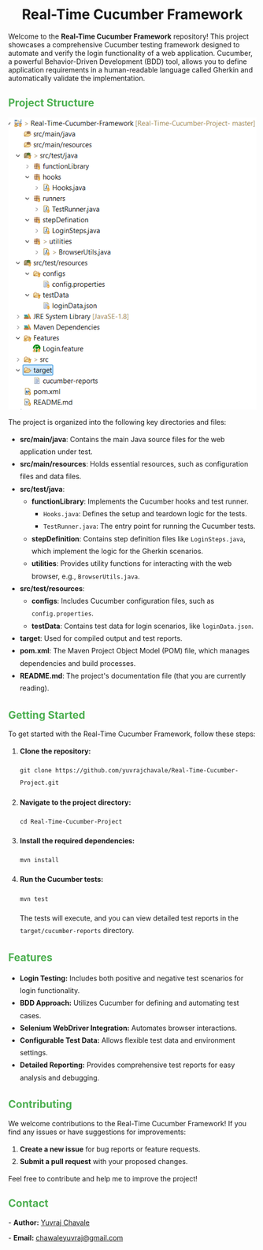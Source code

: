 # <div style="text-align: center;">Real-Time Cucumber Framework</div>
<p>Welcome to the <strong>Real-Time Cucumber Framework</strong> repository! This project showcases a comprehensive Cucumber testing framework designed to automate and verify the login functionality of a web application. Cucumber, a powerful Behavior-Driven Development (BDD) tool, allows you to define application requirements in a human-readable language called Gherkin and automatically validate the implementation.</p>

## <div style="color: #4CAF50;">Project Structure</div>
![Project Structure](https://github.com/yuvrajchavale/Real-Time-Cucumber-Project-/blob/master/Project-Structure)

<p>The project is organized into the following key directories and files:</p>

<ul style="line-height: 1.8;">
  <li><strong>src/main/java</strong>: Contains the main Java source files for the web application under test.</li>
  <li><strong>src/main/resources</strong>: Holds essential resources, such as configuration files and data files.</li>
  <li><strong>src/test/java</strong>:
    <ul>
      <li><strong>functionLibrary</strong>: Implements the Cucumber hooks and test runner.
        <ul>
          <li><code>Hooks.java</code>: Defines the setup and teardown logic for the tests.</li>
          <li><code>TestRunner.java</code>: The entry point for running the Cucumber tests.</li>
        </ul>
      </li>
      <li><strong>stepDefinition</strong>: Contains step definition files like <code>LoginSteps.java</code>, which implement the logic for the Gherkin scenarios.</li>
      <li><strong>utilities</strong>: Provides utility functions for interacting with the web browser, e.g., <code>BrowserUtils.java</code>.</li>
    </ul>
  </li>
  <li><strong>src/test/resources</strong>:
    <ul>
      <li><strong>configs</strong>: Includes Cucumber configuration files, such as <code>config.properties</code>.</li>
      <li><strong>testData</strong>: Contains test data for login scenarios, like <code>loginData.json</code>.</li>
    </ul>
  </li>
  <li><strong>target</strong>: Used for compiled output and test reports.</li>
  <li><strong>pom.xml</strong>: The Maven Project Object Model (POM) file, which manages dependencies and build processes.</li>
  <li><strong>README.md</strong>: The project's documentation file (that you are currently reading).</li>
</ul>

## <div style="color: #4CAF50;">Getting Started</div>

<p>To get started with the Real-Time Cucumber Framework, follow these steps:</p>

<ol style="line-height: 1.8;">
  <li><strong>Clone the repository:</strong>
    <pre><code>git clone https://github.com/yuvrajchavale/Real-Time-Cucumber-Project.git</code></pre>
  </li>
  <li><strong>Navigate to the project directory:</strong>
    <pre><code>cd Real-Time-Cucumber-Project</code></pre>
  </li>
  <li><strong>Install the required dependencies:</strong>
    <pre><code>mvn install</code></pre>
  </li>
  <li><strong>Run the Cucumber tests:</strong>
    <pre><code>mvn test</code></pre>
    The tests will execute, and you can view detailed test reports in the <code>target/cucumber-reports</code> directory.
  </li>
</ol>

## <div style="color: #4CAF50;">Features</div>

<ul style="line-height: 1.8;">
  <li><strong>Login Testing:</strong> Includes both positive and negative test scenarios for login functionality.</li>
  <li><strong>BDD Approach:</strong> Utilizes Cucumber for defining and automating test cases.</li>
  <li><strong>Selenium WebDriver Integration:</strong> Automates browser interactions.</li>
  <li><strong>Configurable Test Data:</strong> Allows flexible test data and environment settings.</li>
  <li><strong>Detailed Reporting:</strong> Provides comprehensive test reports for easy analysis and debugging.</li>
</ul>

## <div style="color: #4CAF50;">Contributing</div>

<p>We welcome contributions to the Real-Time Cucumber Framework! If you find any issues or have suggestions for improvements:</p>

<ol style="line-height: 1.8;">
  <li><strong>Create a new issue</strong> for bug reports or feature requests.</li>
  <li><strong>Submit a pull request</strong> with your proposed changes.</li>
</ol>

<p>Feel free to contribute and help me to improve the project!</p>

## <div style="color: #4CAF50;">Contact</div>

<p>- <strong>Author:</strong> <a href="mailto:your-email@example.com">Yuvraj Chavale</a></p>
<p>- <strong>Email:</strong> <a href="mailto:chawaleyuvraj@gmail.com">chawaleyuvraj@gmail.com</a></p>


